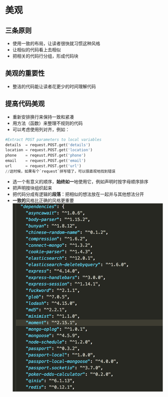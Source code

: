 # 美观

## 三条原则

* 使用一致的布局，让读者很快就习惯这种风格
* 让相似的代码看上去相似
* 把相关的代码行分组，形成代码块

## 美观的重要性

* 整洁的代码能让读者花更少的时间理解代码

## 提高代码美观

* 重新安排换行来保持一致和紧凑
* 用方法（函数）来整理不规则的代码
* 可以考虑使用列对齐，例如：

```python
#Extract POST parameters to local variables
details  = request.POST.get('details')
location = request.POST.get('location')
phone    = reqeust.POST.get('phone')
email    = request.POST.get('email')
url      = request.POST.get('url')
//这时候，如果有个`request`拼写错了，可以很直观地找到错误
```

* 选一个有意义的顺序，**始终如一**地使用它，例如声明时按字母顺序排序
* 把声明按块组织起来
* 把代码分成有逻辑的**段落**：把相似的想法放在一起并与其他想法分开
* **一致的**风格比正确的风格更重要![](/assets/声明时按字母顺序排序.png)



